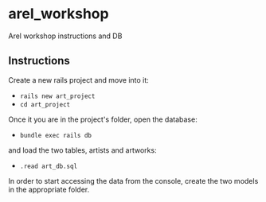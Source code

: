 # arel_workshop
Arel workshop instructions and DB

## Instructions

Create a new rails project and move into it:

* `rails new art_project`
* `cd art_project`

Once it you are in the project's folder, open the database:

* `bundle exec rails db`

and load the two tables, artists and artworks:

* `.read art_db.sql`

In order to start accessing the data from the console, create the two models in the appropriate folder.
